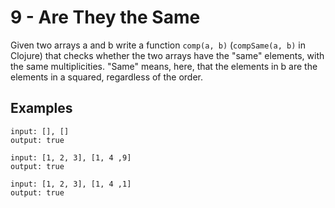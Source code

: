 # 9 - Are They the Same

Given two arrays a and b write a function `comp(a, b)` (`compSame(a, b)` in Clojure) that checks whether the two arrays 
have the "same" elements, with the same multiplicities. "Same" means, here, that the elements in b are the elements in 
a squared, regardless of the order.

## Examples

```
input: [], []
output: true
```

```
input: [1, 2, 3], [1, 4 ,9]
output: true
```

```
input: [1, 2, 3], [1, 4 ,1]
output: true
```